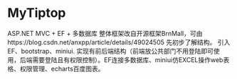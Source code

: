 # MyTiptop
ASP.NET MVC + EF + 多数据库
整体框架改自开源框架BrnMall，可由https://blog.csdn.net/anxpp/article/details/49024505 先初步了解结构。
引入EF、bootstrap、miniui.
实现有前后端结构（前端放公共部门不用登陆即可使用，后端需要登陆且有权限控制）。EF连接多数据库、miniui仿EXCEL操作web表格、权限管理、echarts百度图表。
